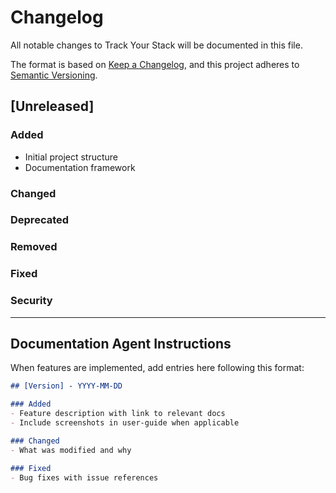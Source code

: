 # Changelog

All notable changes to Track Your Stack will be documented in this file.

The format is based on [Keep a Changelog](https://keepachangelog.com/en/1.0.0/),
and this project adheres to [Semantic Versioning](https://semver.org/spec/v2.0.0.html).

## [Unreleased]

### Added
- Initial project structure
- Documentation framework

### Changed

### Deprecated

### Removed

### Fixed

### Security

---

## Documentation Agent Instructions

When features are implemented, add entries here following this format:

```markdown
## [Version] - YYYY-MM-DD

### Added
- Feature description with link to relevant docs
- Include screenshots in user-guide when applicable

### Changed
- What was modified and why

### Fixed
- Bug fixes with issue references
```